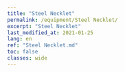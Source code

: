```yaml
---
title: "Steel Necklet"
permalink: /equipment/Steel Necklet/
excerpt: "Steel Necklet"
last_modified_at: 2021-01-25
lang: en
ref: "Steel Necklet.md"
toc: false
classes: wide
---
```


